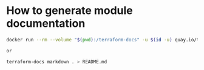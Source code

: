 # How to generate module documentation

```bash
docker run --rm --volume "$(pwd):/terraform-docs" -u $(id -u) quay.io/terraform-docs/terraform-docs:0.16.0 markdown . > README.md

or

terraform-docs markdown . > README.md
```
